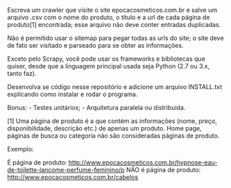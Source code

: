Escreva um crawler que visite o site epocacosmeticos.com.br e salve um arquivo .csv com o nome do produto, o título e a url de cada página de produto[1] encontrada; esse arquivo não deve conter entradas duplicadas.

Não é permitido usar o sitemap para pegar todas as urls do site; o site deve de fato ser visitado e parseado para se obter as informações.

Exceto pelo Scrapy, você pode usar os frameworks e bibliotecas que quiser, desde que a linguagem principal usada seja Python (2.7 ou 3.x, tanto faz).

Desenvolva se código nesse repositório e adicione um arquivo INSTALL.txt explicando como instalar e rodar o programa.

Bonus:
    - Testes unitários;
    - Arquitetura paralela ou distribuida.


[1] Uma página de produto é a que contém as informações (nome, preço, disponibilidade, descrição etc.) de apenas um produto. Home page, páginas de busca ou categoria não são consideradas páginas de produto. 

Exemplo:
 
É página de produto:
http://www.epocacosmeticos.com.br/hypnose-eau-de-toilette-lancome-perfume-feminino/p
NÃO é página de produto: http://www.epocacosmeticos.com.br/cabelos

